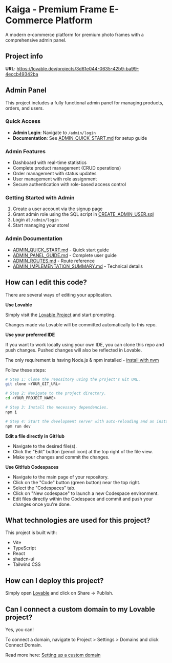 # Kaiga - Premium Frame E-Commerce Platform

A modern e-commerce platform for premium photo frames with a comprehensive admin panel.

## Project info

**URL**: https://lovable.dev/projects/3d61e044-0635-42b9-ba99-4eccb49342ba

## Admin Panel

This project includes a fully functional admin panel for managing products, orders, and users.

### Quick Access
- **Admin Login**: Navigate to `/admin/login`
- **Documentation**: See [ADMIN_QUICK_START.md](./ADMIN_QUICK_START.md) for setup guide

### Admin Features
- Dashboard with real-time statistics
- Complete product management (CRUD operations)
- Order management with status updates
- User management with role assignment
- Secure authentication with role-based access control

### Getting Started with Admin
1. Create a user account via the signup page
2. Grant admin role using the SQL script in [CREATE_ADMIN_USER.sql](./CREATE_ADMIN_USER.sql)
3. Login at `/admin/login`
4. Start managing your store!

### Admin Documentation
- [ADMIN_QUICK_START.md](./ADMIN_QUICK_START.md) - Quick start guide
- [ADMIN_PANEL_GUIDE.md](./ADMIN_PANEL_GUIDE.md) - Complete user guide
- [ADMIN_ROUTES.md](./ADMIN_ROUTES.md) - Route reference
- [ADMIN_IMPLEMENTATION_SUMMARY.md](./ADMIN_IMPLEMENTATION_SUMMARY.md) - Technical details

## How can I edit this code?

There are several ways of editing your application.

**Use Lovable**

Simply visit the [Lovable Project](https://lovable.dev/projects/3d61e044-0635-42b9-ba99-4eccb49342ba) and start prompting.

Changes made via Lovable will be committed automatically to this repo.

**Use your preferred IDE**

If you want to work locally using your own IDE, you can clone this repo and push changes. Pushed changes will also be reflected in Lovable.

The only requirement is having Node.js & npm installed - [install with nvm](https://github.com/nvm-sh/nvm#installing-and-updating)

Follow these steps:

```sh
# Step 1: Clone the repository using the project's Git URL.
git clone <YOUR_GIT_URL>

# Step 2: Navigate to the project directory.
cd <YOUR_PROJECT_NAME>

# Step 3: Install the necessary dependencies.
npm i

# Step 4: Start the development server with auto-reloading and an instant preview.
npm run dev
```

**Edit a file directly in GitHub**

- Navigate to the desired file(s).
- Click the "Edit" button (pencil icon) at the top right of the file view.
- Make your changes and commit the changes.

**Use GitHub Codespaces**

- Navigate to the main page of your repository.
- Click on the "Code" button (green button) near the top right.
- Select the "Codespaces" tab.
- Click on "New codespace" to launch a new Codespace environment.
- Edit files directly within the Codespace and commit and push your changes once you're done.

## What technologies are used for this project?

This project is built with:

- Vite
- TypeScript
- React
- shadcn-ui
- Tailwind CSS

## How can I deploy this project?

Simply open [Lovable](https://lovable.dev/projects/3d61e044-0635-42b9-ba99-4eccb49342ba) and click on Share -> Publish.

## Can I connect a custom domain to my Lovable project?

Yes, you can!

To connect a domain, navigate to Project > Settings > Domains and click Connect Domain.

Read more here: [Setting up a custom domain](https://docs.lovable.dev/features/custom-domain#custom-domain)
